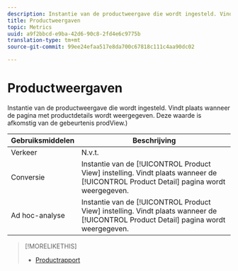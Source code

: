 ```yaml
---
description: Instantie van de productweergave die wordt ingesteld. Vindt plaats wanneer de pagina met productdetails wordt weergegeven. Deze waarde is afkomstig van de gebeurtenis prodView.)
title: Productweergaven
topic: Metrics
uuid: a9f2bbcd-e9ba-42d6-90c8-2fd4e6c9775b
translation-type: tm+mt
source-git-commit: 99ee24efaa517e8da700c67818c111c4aa90dc02

---
```



# Productweergaven

Instantie van de productweergave die wordt ingesteld. Vindt plaats wanneer de pagina met productdetails wordt weergegeven. Deze waarde is afkomstig van de gebeurtenis prodView.)

| Gebruiksmiddelen | Beschrijving |
|---|---|
| Verkeer | N.v.t. |
| Conversie | Instantie van de [!UICONTROL Product View] instelling. Vindt plaats wanneer de [!UICONTROL Product Detail] pagina wordt weergegeven. |
| Ad hoc-analyse | Instantie van de [!UICONTROL Product View] instelling. Vindt plaats wanneer de [!UICONTROL Product Detail] pagina wordt weergegeven. |

>[!MORELIKETHIS]
>
>* [Productrapport](/help/components/c-variables/dimensionslist/reports-products.md)

